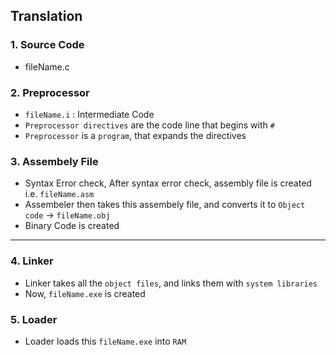 ## Translation

### 1. Source Code
- fileName.c

### 2. Preprocessor
- `fileName.i` : Intermediate Code
- `Preprocessor directives` are the code line that begins with `#`
- `Preprocessor` is a `program`, that expands the directives

### 3. Assembely File
- Syntax Error check, After syntax error check, assembly file is created i.e. `fileName.asm`
- Assembeler then takes this assembely file, and converts it to `Object code` -> `fileName.obj`
- Binary Code is created

---



### 4. Linker
- Linker takes all the `object files`, and links them with `system libraries`
-  Now, `fileName.exe` is created

### 5. Loader
- Loader loads this `fileName.exe` into `RAM`
